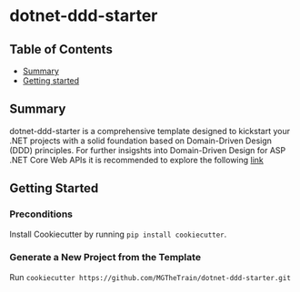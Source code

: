 # dotnet-ddd-starter

## Table of Contents

+ [Summary](#summary)
+ [Getting started](#getting-started)

## Summary

dotnet-ddd-starter is a comprehensive template designed to kickstart your .NET projects with a solid foundation based on Domain-Driven Design (DDD) principles. For further insigshts into Domain-Driven Design for ASP .NET Core Web APIs it is recommended to explore the following [link](https://learn.microsoft.com/en-us/dotnet/architecture/microservices/microservice-ddd-cqrs-patterns/ddd-oriented-microservice)

## Getting Started

### Preconditions

Install Cookiecutter by running `pip install cookiecutter`.

### Generate a New Project from the Template

Run `cookiecutter https://github.com/MGTheTrain/dotnet-ddd-starter.git`